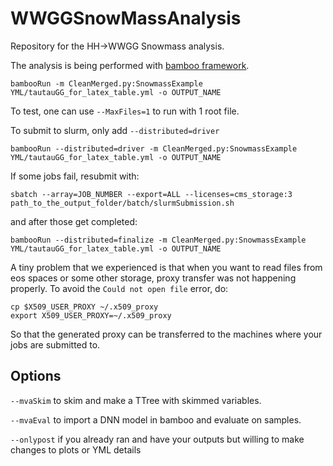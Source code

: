 # WWGGSnowMassAnalysis

Repository for the HH->WWGG Snowmass analysis. 

The analysis is being performed with [bamboo framework](https://bamboo-hep.readthedocs.io/en/latest/).

`bambooRun -m CleanMerged.py:SnowmassExample YML/tautauGG_for_latex_table.yml -o OUTPUT_NAME` 

To test, one can use `--MaxFiles=1` to run with 1 root file.

To submit to slurm, only add `--distributed=driver`

`bambooRun --distributed=driver -m CleanMerged.py:SnowmassExample YML/tautauGG_for_latex_table.yml -o OUTPUT_NAME` 

If some jobs fail, resubmit with: 

`sbatch --array=JOB_NUMBER --export=ALL --licenses=cms_storage:3 path_to_the_output_folder/batch/slurmSubmission.sh`

and after those get completed:

`bambooRun --distributed=finalize -m CleanMerged.py:SnowmassExample YML/tautauGG_for_latex_table.yml -o OUTPUT_NAME `

A tiny problem that we experienced is that when you want to read files from eos spaces or some other storage, proxy transfer was not happening properly. To avoid the `Could not open file` error, do:

```
cp $X509_USER_PROXY ~/.x509_proxy
export X509_USER_PROXY=~/.x509_proxy
```
So that the generated proxy can be transferred to the machines where your jobs are submitted to. 

## Options 

`--mvaSkim` to skim and make a TTree with skimmed variables.

`--mvaEval` to import a DNN model in bamboo and evaluate on samples.

`--onlypost` if you already ran and have your outputs but willing to make changes to plots or YML details

